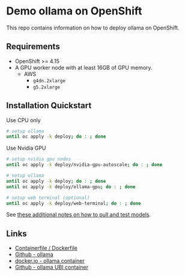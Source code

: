# Demo ollama on OpenShift

This repo contains information on how to deploy ollama on OpenShift.

## Requirements

- OpenShift >= 4.15
- A GPU worker node with at least 16GB of GPU memory.
  - AWS
    - `g4dn.2xlarge`
    - `g5.2xlarge`

## Installation Quickstart

Use CPU only

```sh
# setup ollama
until oc apply -k deploy; do : ; done
```

Use Nvidia GPU

```sh
# setup nvidia gpu nodes
until oc apply -k deploy/nvidia-gpu-autoscale; do : ; done

# setup ollama
until oc apply -k deploy; do : ; done
until oc apply -k deploy/ollama-gpu; do : ; done
```

```sh
# setup web terminal (optional)
until oc apply -k deploy/web-terminal; do : ; done
```

See [these additional notes on how to pull and test models](NOTES.md).

## Links

- [Containerfile / Dockerfile](ollama/Dockerfile)
- [Github - ollama](https://github.com/ollama/ollama)
- [docker.io - ollama container](https://hub.docker.com/r/ollama/ollama)
- [Github - ollama UBI container](https://github.com/williamcaban/ollama-ubi)
